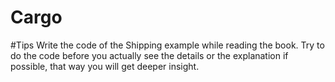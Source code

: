 # Cargo

#Tips
Write the code of the Shipping example while reading the book. 
Try to do the code before you actually see the details or the explanation if possible,
that way you will get deeper insight.